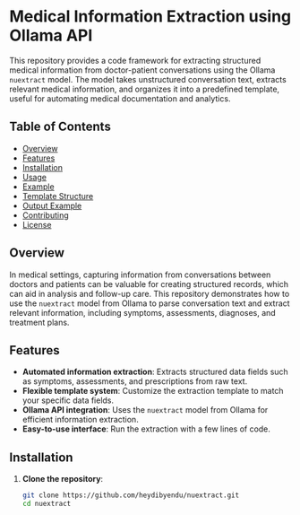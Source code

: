 # Medical Information Extraction using Ollama API

This repository provides a code framework for extracting structured medical information from doctor-patient conversations using the Ollama `nuextract` model. The model takes unstructured conversation text, extracts relevant medical information, and organizes it into a predefined template, useful for automating medical documentation and analytics.

## Table of Contents
- [Overview](#overview)
- [Features](#features)
- [Installation](#installation)
- [Usage](#usage)
- [Example](#example)
- [Template Structure](#template-structure)
- [Output Example](#output-example)
- [Contributing](#contributing)
- [License](#license)

## Overview

In medical settings, capturing information from conversations between doctors and patients can be valuable for creating structured records, which can aid in analysis and follow-up care. This repository demonstrates how to use the `nuextract` model from Ollama to parse conversation text and extract relevant information, including symptoms, assessments, diagnoses, and treatment plans.

## Features

- **Automated information extraction**: Extracts structured data fields such as symptoms, assessments, and prescriptions from raw text.
- **Flexible template system**: Customize the extraction template to match your specific data fields.
- **Ollama API integration**: Uses the `nuextract` model from Ollama for efficient information extraction.
- **Easy-to-use interface**: Run the extraction with a few lines of code.

## Installation

1. **Clone the repository**:
   ```bash
   git clone https://github.com/heydibyendu/nuextract.git
   cd nuextract
```
